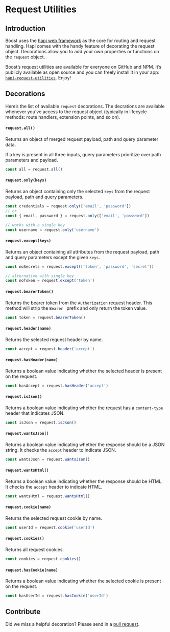 <!-- Review by ContentBot: OK -->

<!-- https://trello.com/c/QXVifRXm/1020-boost-docs-request-utilities -->


# Request Utilities


## Introduction
Boost uses the [hapi web framework](https://hapijs.com) as the core for routing and request handling. Hapi comes with the handy feature of decorating the request object. Decorations allow you to add your own properties or functions on the `request` object.

Boost’s request utilities are available for everyone on GitHub and NPM. It’s publicly available as open source and you can freely install it in your app: [`hapi-request-utilities`](https://github.com/fs-opensource/hapi-request-utilities). Enjoy!


## Decorations
Here’s the list of available `request` decorations. The decrations are available whenever you’ve access to the request object (typically in lifecycle methods: route handlers, extension points, and so on).


#### `request.all()`
Returns an object of merged request payload, path and query parameter data.

If a key is present in all three inputs, query parameters prioritize over path parameters and payload.

```js
const all = request.all()
```


#### `request.only(keys)`
Returns an object containing only the selected `keys` from the request payload, path and query parameters.

```js
const credentials = request.only(['email', 'password'])
// or
const { email, password } = request.only(['email', 'password'])

// works with a single key
const username = request.only('username')
```


#### `request.except(keys)`
Returns an object containing all attributes from the request payload, path and query parameters except the given `keys`.

```js
const noSecrets = request.except(['token', 'password', 'secret'])

// alternative with single key
const noToken = request.except('token')
```


#### `request.bearerToken()`
Returns the bearer token from the `Authorization` request header. This method will strip the `Bearer ` prefix and only return the token value.

```js
const token = request.bearerToken()
```


#### `request.header(name)`
Returns the selected request header by name.

```js
const accept = request.header('accept')
```


#### `request.hasHeader(name)`
Returns a boolean value indicating whether the selected header is present on the request.

```js
const hasAccept = request.hasHeader('accept')
```


#### `request.isJson()`
Returns a boolean value indicating whether the request has a `content-type` header that indicates JSON.

```js
const isJson = request.isJson()
```


#### `request.wantsJson()`
Returns a boolean value indicating whether the response should be a JSON string. It checks the `accept` header to indicate JSON.

```js
const wantsJson = request.wantsJson()
```


#### `request.wantsHtml()`
Returns a boolean value indicating whether the response should be HTML. It checks the `accept` header to indicate HTML.

```js
const wantsHtml = request.wantsHtml()
```


#### `request.cookie(name)`
Returns the selected request cookie by name.

```js
const userId = request.cookie('userId')
```


#### `request.cookies()`
Returns all request cookies.

```js
const cookies = request.cookies()
```


#### `request.hasCookie(name)`
Returns a boolean value indicating whether the selected cookie is present on the request.

```js
const hasUserId = request.hasCookie('userId')
```


## Contribute
Did we miss a helpful decoration? Please send in a [pull request](https://github.com/fs-opensource/hapi-request-utilities).
